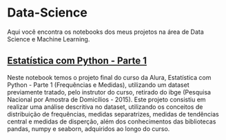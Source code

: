 # Data-Science

Aqui você encontra os notebooks dos meus projetos na área de Data Science e Machine Learning.

## [Estatística com Python - Parte 1](https://github.com/Pierrelimaa/Data-Science/tree/main/Estatistica%20com%20python%20parte%201)

Neste notebook temos o projeto final do curso da Alura, Estatística com Python - Parte 1 (Frequências e Medidas), utilizando um dataset previamente tratado, pelo instrutor do curso, retirado do ibge (Pesquisa Nacional por Amostra de Domicílios - 2015). Este projeto consistiu em realizar uma análise descritiva no dataset, utilizando os conceitos de distribuição de frequências, medidas separatrizes, medidas de tendências central e medidas de disperção, além dos conhecimentos das bibliotecas pandas, numpy e seaborn, adquiridos ao longo do curso. 
